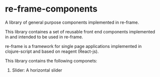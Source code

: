 # re-frame-components
A library of general purpose components implemented in re-frame.

This library containes a set of reusable front end components implemented in and intended to be used in re-frame.

re-frame is a framework for single page applications implemented in clojure-script and based on reagent (React-js).

This library contains the following componets:
1. Slider: A horizontal slider
